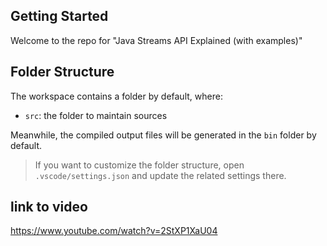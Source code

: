 ## Getting Started

Welcome to the repo for "Java Streams API Explained (with examples)"

## Folder Structure

The workspace contains a folder by default, where:

- `src`: the folder to maintain sources

Meanwhile, the compiled output files will be generated in the `bin` folder by default.

> If you want to customize the folder structure, open `.vscode/settings.json` and update the related settings there.

## link to video

https://www.youtube.com/watch?v=2StXP1XaU04